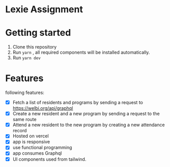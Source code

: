 # Lexie Assignment

# Getting started

1. Clone this repository
2. Run `yarn` , all required components will be installed automatically.
3. Run `yarn dev`

# Features
following features:

- [x] Fetch a list of residents and programs by sending a request to https://welbi.org/api/graphql
- [x] Create a new resident and a new program by sending a request to the same route
- [x] Attend a new resident to the new program by creating a new attendance record
- [x] Hosted on vercel
- [x] app is responsive
- [x] use functional programming
- [x] app consumes Graphql
- [x] UI components used from tailwind.
